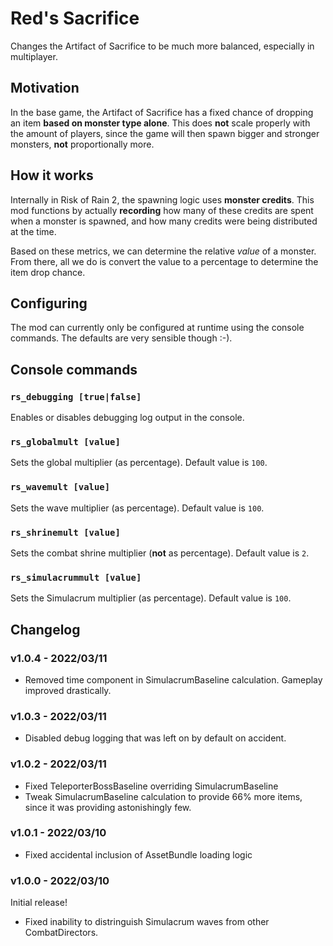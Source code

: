 # Red's Sacrifice
Changes the Artifact of Sacrifice to be much more balanced, especially in multiplayer.

## Motivation

In the base game, the Artifact of Sacrifice has a fixed chance of dropping an item **based on monster type alone**. This does **not** scale properly with the amount of players, since the game will then spawn bigger and stronger monsters, **not** proportionally more.

## How it works

Internally in Risk of Rain 2, the spawning logic uses **monster credits**. This mod functions by actually **recording** how many of these credits are spent when a monster is spawned, and how many credits were being distributed at the time.

Based on these metrics, we can determine the relative _value_ of a monster. From there, all we do is convert the value to a percentage to determine the item drop chance.

## Configuring
The mod can currently only be configured at runtime using the console commands. The defaults are very sensible though :-).

## Console commands

### `rs_debugging [true|false]`
Enables or disables debugging log output in the console.

### `rs_globalmult [value]`
Sets the global multiplier (as percentage).
Default value is `100`.

### `rs_wavemult [value]`
Sets the wave multiplier (as percentage). Default value is `100`.

### `rs_shrinemult [value]`
Sets the combat shrine multiplier (**not** as percentage). Default value is `2`.

### `rs_simulacrummult [value]`
Sets the Simulacrum multiplier (as percentage). Default value is `100`.


## Changelog

### v1.0.4 - 2022/03/11
- Removed time component in SimulacrumBaseline calculation. Gameplay improved drastically.

### v1.0.3 - 2022/03/11
- Disabled debug logging that was left on by default on accident.

### v1.0.2 - 2022/03/11
- Fixed TeleporterBossBaseline overriding SimulacrumBaseline
- Tweak SimulacrumBaseline calculation to provide 66% more items, since it was providing astonishingly few.

### v1.0.1 - 2022/03/10
- Fixed accidental inclusion of AssetBundle loading logic

### v1.0.0 - 2022/03/10
Initial release!
- Fixed inability to distringuish Simulacrum waves from other CombatDirectors.
